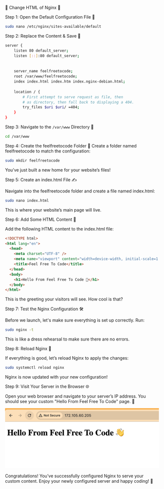 🎉 Change HTML of Nginx 🎉

Step 1: Open the Default Configuration File 📝

```bash
sudo nano /etc/nginx/sites-available/default
```

Step 2: Replace the Content & Save 📂

```bash
server {
	listen 80 default_server;
	listen [::]:80 default_server;


	server_name feelfreetocode;
	root /var/www/feelfreetocode;
	index index.html index.htm index.nginx-debian.html;

	location / {
		# First attempt to serve request as file, then
		# as directory, then fall back to displaying a 404.
		try_files $uri $uri/ =404;
	}
}
```

Step 3: Navigate to the `/var/www` Directory 🧭

```bash
cd /var/www
```

Step 4: Create the feelfreetocode Folder 📁
Create a folder named feelfreetocode to match the configuration:

```bash
sudo mkdir feelfreetocode
```

You’ve just built a new home for your website’s files!

Step 5: Create an index.html File ✍️

Navigate into the feelfreetocode folder and create a file named index.html:

```bash
sudo nano index.html
```

This is where your website’s main page will live.

Step 6: Add Some HTML Content 🌟

Add the following HTML content to the index.html file:

```html
<!DOCTYPE html>
<html lang="en">
  <head>
    <meta charset="UTF-8" />
    <meta name="viewport" content="width=device-width, initial-scale=1.0" />
    <title>Feel Free To Code</title>
  </head>
  <body>
    <h1>Hello From Feel Free To Code 👋</h1>
  </body>
</html>
```

This is the greeting your visitors will see. How cool is that?

Step 7: Test the Nginx Configuration 🛠️

Before we launch, let's make sure everything is set up correctly. Run:

```bash
sudo nginx -t
```

This is like a dress rehearsal to make sure there are no errors.

Step 8: Reload Nginx 🔄

If everything is good, let’s reload Nginx to apply the changes:

```bash
sudo systemctl reload nginx
```

Nginx is now updated with your new configuration!

Step 9: Visit Your Server in the Browser 🌐

Open your web browser and navigate to your server’s IP address. You should see your custom "Hello From Feel Free To Code" page. 🎉

![alt text](image.png)

Congratulations! You’ve successfully configured Nginx to serve your custom content. Enjoy your newly configured server and happy coding! 🥳
